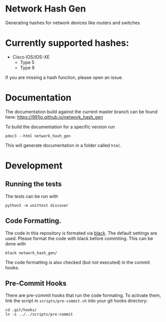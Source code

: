 # Network Hash Gen

Generating hashes for network devices like routers and switches

# Currently supported hashes:

- Cisco IOS/IOS-XE
  - Type 5
  - Type 9

If you are missing a hash function, please open an issue.

# Documentation

The documentation build against the current master branch can be found here:
https://991jo.github.io/network_hash_gen

To build the documentation for a specific version run

```
pdoc3 --html network_hash_gen
```

This will generate documentation in a folder called `html`.

# Development

## Running the tests

The tests can be run with

```
python3 -m unittest discover
```

## Code Formatting.

The code in this repository is formated via [black](https://github.com/psf/black).
The default settings are used.
Please format the code with black before commiting.
This can be done with

```
black network_hash_gen/
```

The code formatting is also checked (but not executed) in the commit hooks.

## Pre-Commit Hooks

There are pre-commit hooks that run the code formating.
To activate them, link the script in `scripts/pre-commit.sh` into your git hooks
directory:

```
cd .git/hooks/
ln -s ../../scripts/pre-commit
```
